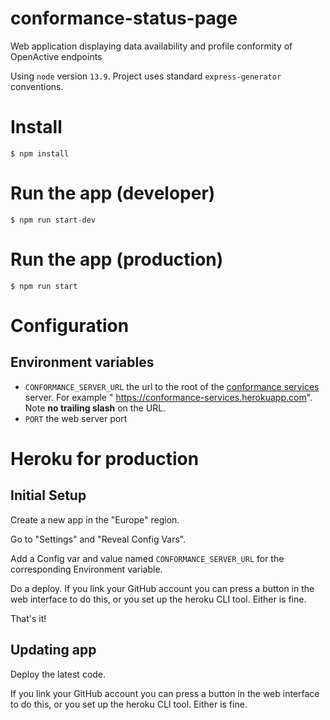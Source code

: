 # conformance-status-page
Web application displaying data availability and profile conformity of OpenActive endpoints

Using `node` version `13.9`. Project uses standard `express-generator` conventions.

# Install

`$ npm install`

# Run the app (developer)

`$ npm run start-dev `

# Run the app (production)

`$ npm run start`

# Configuration

## Environment variables

* `CONFORMANCE_SERVER_URL` the url to the root of the [conformance services](https://github.com/openactive/conformance-services) server. For example " https://conformance-services.herokuapp.com". Note **no trailing slash** on the URL.
*  `PORT` the web server port


# Heroku for production

## Initial Setup

Create a new app in the "Europe" region.

Go to "Settings" and "Reveal Config Vars".

Add a Config var and value named `CONFORMANCE_SERVER_URL` for the corresponding Environment variable.

Do a deploy. If you link your GitHub account you can press a button in the web interface to do this, or you set up the heroku CLI tool. 
Either is fine.

That's it!

## Updating app

Deploy the latest code.

If you link your GitHub account you can press a button in the web interface to do this, or you set up the heroku CLI tool. 
Either is fine.


